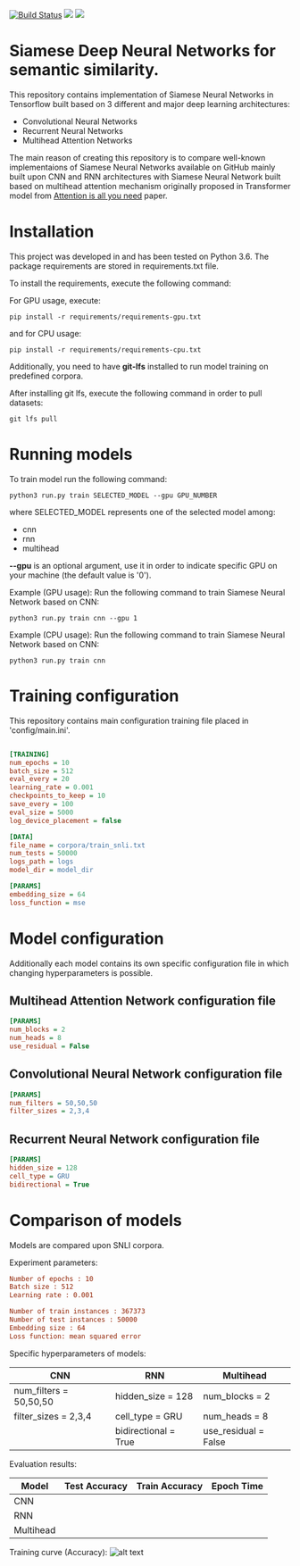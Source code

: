 [![Build Status](https://travis-ci.org/tlatkowski/multihead-siamese-nets.svg?style=plastic?branch=master)](https://travis-ci.org/tlatkowski/multihead-siamese-nets) ![](https://img.shields.io/badge/Python-3.6-blue.svg) ![](https://img.shields.io/badge/TensorFlow-1.5.0-blue.svg)

# Siamese Deep Neural Networks for semantic similarity.
This repository contains implementation of Siamese Neural Networks in Tensorflow built based on 3 different and major deep learning architectures:
- Convolutional Neural Networks
- Recurrent Neural Networks
- Multihead Attention Networks

The main reason of creating this repository is to compare well-known implementaions of Siamese Neural Networks available on GitHub mainly built upon CNN and RNN architectures with Siamese Neural Network built based on multihead attention mechanism originally proposed in Transformer model from [Attention is all you need](https://papers.nips.cc/paper/7181-attention-is-all-you-need.pdf) paper.

# Installation
This project was developed in and has been tested on Python 3.6. The package requirements are stored in requirements.txt file.

To install the requirements, execute the following command:

For GPU usage, execute:
```
pip install -r requirements/requirements-gpu.txt
```
and for CPU usage:
```
pip install -r requirements/requirements-cpu.txt
```

Additionally, you need to have **git-lfs** installed to run model training on predefined corpora.

After installing git lfs, execute the following command in order to pull datasets:
```
git lfs pull
```

# Running models
To train model run the following command:

```
python3 run.py train SELECTED_MODEL --gpu GPU_NUMBER
```

where SELECTED_MODEL represents one of the selected model among:
- cnn
- rnn
- multihead

**--gpu** is an optional argument, use it in order to indicate specific GPU on your machine (the default value is '0').

Example (GPU usage):
Run the following command to train Siamese Neural Network based on CNN:
```
python3 run.py train cnn --gpu 1
```

Example (CPU usage):
Run the following command to train Siamese Neural Network based on CNN:
```
python3 run.py train cnn
```
# Training configuration
This repository contains main configuration training file placed in 'config/main.ini'.

```ini

[TRAINING]
num_epochs = 10
batch_size = 512
eval_every = 20
learning_rate = 0.001
checkpoints_to_keep = 10
save_every = 100
eval_size = 5000
log_device_placement = false

[DATA]
file_name = corpora/train_snli.txt
num_tests = 50000
logs_path = logs
model_dir = model_dir

[PARAMS]
embedding_size = 64
loss_function = mse
```

# Model configuration
Additionally each model contains its own specific configuration file in which changing hyperparameters is possible.

## Multihead Attention Network configuration file
```ini
[PARAMS]
num_blocks = 2
num_heads = 8
use_residual = False
```
## Convolutional Neural Network configuration file
```ini
[PARAMS]
num_filters = 50,50,50
filter_sizes = 2,3,4
```
## Recurrent Neural Network configuration file
```ini
[PARAMS]
hidden_size = 128
cell_type = GRU
bidirectional = True
```
# Comparison of models
Models are compared upon SNLI corpora.

Experiment parameters:
```ini
Number of epochs : 10
Batch size : 512
Learning rate : 0.001

Number of train instances : 367373
Number of test instances : 50000
Embedding size : 64
Loss function: mean squared error
```

Specific hyperparameters of models:

CNN | RNN | Multihead
------------ | ------------- | -------------
num_filters = 50,50,50 | hidden_size = 128 | num_blocks = 2
filter_sizes = 2,3,4 | cell_type = GRU | num_heads = 8
|  | bidirectional = True | use_residual = False

Evaluation results:

Model | Test Accuracy | Train Accuracy | Epoch Time
------------ | ------------ | ------------- | -------------
CNN |  |  |  
RNN |  |  |  
Multihead |  |  | 

Training curve (Accuracy): 
![alt text][results]

[results]: https://github.com/tlatkowski/multihead-siamese-nets/blob/master/pics/results.png "Evaluation results"

